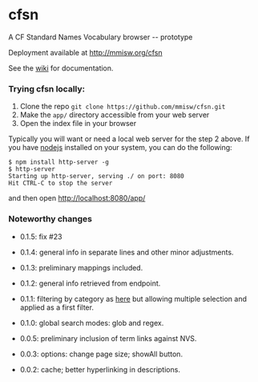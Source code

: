 cfsn
====

A CF Standard Names Vocabulary browser -- prototype

Deployment available at http://mmisw.org/cfsn

See the [wiki](https://github.com/mmisw/cfsn/wiki) for documentation.


### Trying cfsn locally:

1. Clone the repo `git clone https://github.com/mmisw/cfsn.git`
1. Make the `app/` directory accessible from your web server
1. Open the index file in your browser

Typically you will want or need a local web server for the step 2
above. If you have [nodejs](http://nodejs.org/) installed on your system,
you can do the following:
```shell
$ npm install http-server -g
$ http-server
Starting up http-server, serving ./ on port: 8080
Hit CTRL-C to stop the server
```
and then open [http://localhost:8080/app/](http://localhost:8080/app/)


### Noteworthy changes

- 0.1.5: fix \#23

- 0.1.4: general info in separate lines and other minor adjustments.

- 0.1.3: preliminary mappings included.

- 0.1.2: general info retrieved from endpoint.

- 0.1.1: filtering by category as [here](http://cfconventions.org/Data/cf-standard-names/27/build/cf-standard-name-table.html)
but allowing multiple selection and applied as a first filter.

- 0.1.0: global search modes: glob and regex.

- 0.0.5: preliminary inclusion of term links against NVS.

- 0.0.3: options: change page size; showAll button.

- 0.0.2: cache; better hyperlinking in descriptions.
